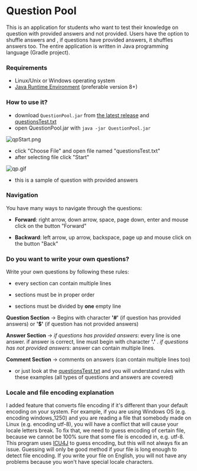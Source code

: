 # Question Pool #

This is an application for students who want to test their knowledge on question with provided answers and not provided. Users have the option to shuffle answers and , if questions have provided answers, it shuffles answers too.
The entire application is written in Java programming language (Gradle project). 

### Requirements ###

* Linux/Unix or Windows operating system
* [Java Runtime Environment](https://java.com/en/download/) (preferable version 8+)

### How to use it? ###

* download `QuestionPool.jar` from [the latest release](https://github.com/mightymatth/questionpooljava/releases) and [questionsTest.txt](/resources/questionTest.txt)
* open QuestionPool.jar with `java -jar QuestionPool.jar`

![qpStart.png](https://bitbucket.org/repo/7895Re/images/2413767385-qpStart.png)

* click "Choose File" and open file named "questionsTest.txt"
* after selecting file click "Start"

![qp.gif](https://bitbucket.org/repo/7895Re/images/563426687-qp.gif)

* this is a sample of question with provided answers

### Navigation ###

You have many ways to navigate through the questions:

* **Forward**: right arrow, down arrow, space, page down, enter and mouse click on the button "Forward"

* **Backward**: left arrow, up arrow, backspace, page up and mouse click on the button "Back"

### Do you want to write your own questions? ###

Write your own questions by following these rules:

* every section can contain multiple lines

* sections must be in proper order

* sections must be divided by **one** empty line

**Question Section** -> Begins with character **'#'** (if question has provided answers)
or **'$'** (if question has not provided answers)

**Answer Section** -> *if questions has provided answers*: every line is one answer.
if answer is correct, line must begin with character **'.'** .
*if questions has not provided answers*: answer can contain multiple lines.

**Comment Section** -> comments on answers (can contain multiple lines too)

* or just look at the [questionsTest.txt](https://bitbucket.org/mightymatth8/questionpooljava/downloads/questionsTest.txt) and you will understand rules with these examples (all types of questions and answers are covered)

### Locale and file encoding explanation ###

I added feature that converts file encoding if it's different than your default encoding on your system. For example, if you are using Windows OS (e.g. encoding windows_1250) and you are reading a file that somebody made on Linux (e.g. encoding utf-8), you will have a conflict that will cause your locale letters break. 
To fix that, we need to guess encoding of certain file, because we cannot be 100% sure that some file is encoded in, e.g. utf-8. This program uses [ICU4J](http://site.icu-project.org/home) to guess encoding, but this will not always fix an issue. Guessing will only be good method if your file is long enough to detect file encoding.
If you write your file on English, you will not have any problems because you won't have special locale characters.
